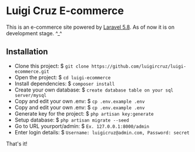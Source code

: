 # Luigi Cruz E-commerce 

This is an e-commerce site powered by [Laravel 5.8](https://laravel.com/docs/5.8). As of now it is on development stage. ^_^

## Installation
* Clone this project:            $ `git clone https://github.com/luigircruz/luigi-ecommerce.git`
* Open the project:              $ `cd luigi-ecommerce`
* Install dependencies:          $ `composer install`
* Create your own database:      $ `create database table on your sql server/mysql`
* Copy and edit your own .env: $ `cp .env.example .env`
* Copy and edit your own .env:   $ `cp .env.example .env`
* Generate key for the project:  $ `php artisan key:generate`
* Setup database:                $ `php artisan migrate --seed`
* Go to URL yourport/admin:      $ `Ex. 127.0.0.1:8000/admin`
* Enter login details:           $ `Username: luigicruz@admin.com, Password: secret`

That's it!

